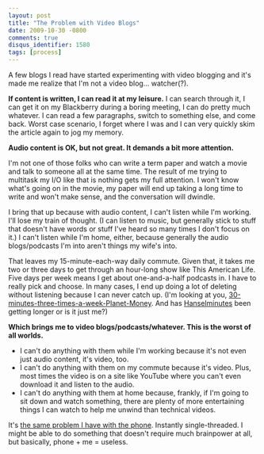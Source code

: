 ```yaml
---
layout: post
title: "The Problem with Video Blogs"
date: 2009-10-30 -0800
comments: true
disqus_identifier: 1580
tags: [process]
---
```

A few blogs I read have started experimenting with video blogging and
it's made me realize that I'm not a video blog... watcher(?).

**If content is written, I can read it at my leisure.** I can search
through it, I can get it on my Blackberry during a boring meeting, I can
do pretty much whatever. I can read a few paragraphs, switch to
something else, and come back. Worst case scenario, I forget where I was
and I can very quickly skim the article again to jog my memory.

**Audio content is OK, but not great. It demands a bit more attention.**

I'm not one of those folks who can write a term paper and watch a movie
and talk to someone all at the same time. The result of me trying to
multitask my I/O like that is nothing gets my full attention. I won't
know what's going on in the movie, my paper will end up taking a long
time to write and won't make sense, and the conversation will dwindle.

I bring that up because with audio content, I can't listen while I'm
working. I'll lose my train of thought. (I can listen to music, but
generally stick to stuff that doesn't have words or stuff I've heard so
many times I don't focus on it.) I can't listen while I'm home, either,
because generally the audio blogs/podcasts I'm into aren't things my
wife's into.

That leaves my 15-minute-each-way daily commute. Given that, it takes me
two or three days to get through an hour-long show like This American
Life. Five days per week means I get about one-and-a-half podcasts in. I
have to really pick and choose. In many cases, I end up doing a lot of
deleting without listening because I can never catch up. (I'm looking at
you,
[30-minutes-three-times-a-week-Planet-Money](http://www.npr.org/blogs/money/).
And has [Hanselminutes](http://www.hanselminutes.com) been getting
longer or is it just me?)

**Which brings me to video blogs/podcasts/whatever. This is the worst of
all worlds.**

-   I can't do anything with them while I'm working because it's not
    even just audio content, it's video, too.
-   I can't do anything with them on my commute because it's video.
    Plus, most times the video is on a site like YouTube where you can't
    even download it and listen to the audio.
-   I can't do anything with them at home because, frankly, if I'm going
    to sit down and watch something, there are plenty of more
    entertaining things I can watch to help me unwind than technical
    videos.

It's [the same problem I have with the
phone](/archive/2006/11/02/recruiter-pet-peeves.aspx). Instantly
single-threaded. I might be able to do something that doesn't require
much brainpower at all, but basically, phone + me = useless.

